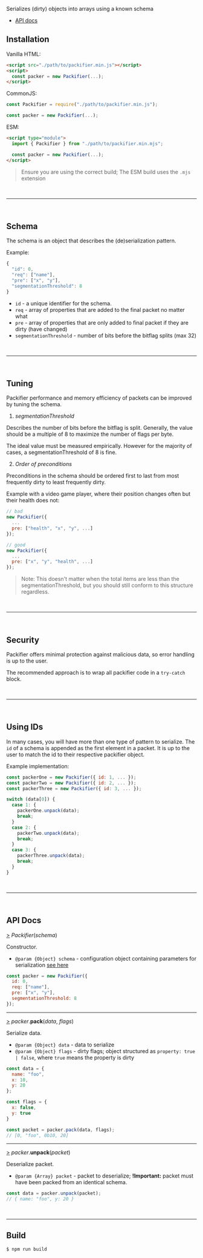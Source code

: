Serializes (dirty) objects into arrays using a known schema

- <a href="#api_docs">API docs</a> 

## Installation

Vanilla HTML:
```html
<script src="./path/to/packifier.min.js"></script>
<script>
  const packer = new Packifier(...);
</script>
```

CommonJS:
```js
const Packifier = require("./path/to/packifier.min.js");

const packer = new Packifier(...);
```

ESM:
```html
<script type="module">
  import { Packifier } from "./path/to/packifier.min.mjs";

  const packer = new Packifier(...);
</script>
```

> Ensure you are using the correct build; The ESM build uses the `.mjs` extension

<br><hr><br>

## Schema <a name="packifier_schema" href="#packifier_schema"></a>

The schema is an object that describes the (de)serialization pattern.

Example:
```js
{
  "id": 0,
  "req": ["name"],
  "pre": ["x", "y"],
  "segmentationThreshold": 8
}
```

- `id` - a unique identifier for the schema.
- `req` - array of properties that are added to the final packet no matter what
-  `pre` - array of properties that are only added to final packet if they are dirty (have changed)
- `segmentationThreshold` - number of bits before the bitflag splits (max 32)

<br><hr><br>

## Tuning

Packifier performance and memory efficiency of packets can be improved by tuning the schema.

1) *segmentationThreshold*

Describes the number of bits before the bitflag is split. Generally, the value should be a multiple of 8 to maximize the number of flags per byte. 

The ideal value must be measured empirically. However for the majority of cases, a segmentationThreshold of 8 is fine.

2) *Order of preconditions*

Preconditions in the schema should be ordered first to last from most frequently dirty to least frequently dirty.

Example with a video game player, where their position changes often but their health does not:

```js
// bad
new Packifier({
  ...
  pre: ["health", "x", "y", ...]
});

// good
new Packifier({
  ...
  pre: ["x", "y", "health", ...]
});
```

> Note: This doesn't matter when the total items are less than the segmentationThreshold, but you should still conform to this structure regardless.

<br><hr><br>

## Security

Packifier offers minimal protection against malicious data, so error handling is up to the user.

The recommended approach is to wrap all packifier code in a `try-catch` block.

<br><hr><br>

## Using IDs

In many cases, you will have more than one type of pattern to serialize. The `id` of a schema is appended as the first element in a packet. It is up to the user to match the id to their respective packifier object.

Example implementation:

```js
const packerOne = new Packifier({ id: 1, ... });
const packerTwo = new Packifier({ id: 2, ... });
const packerThree = new Packifier({ id: 3, ... });
```

```js
switch (data[0]) {
  case 1: {
    packerOne.unpack(data);
    break;
  }
  case 2: {
    packerTwo.unpack(data);
    break;
  }
  case 3: {
    packerThree.unpack(data);
    break;
  }
}
```

<br><hr><br>

## API Docs <a name="api_docs"></a> 

<a name="packifier_constructor" href="#packifier_constructor">></a> *Packifier*(*schema*)

Constructor.

- `@param {Object} schema` - configuration object containing parameters for serialization <a href="#packifier_schema">see here</a>

```js
const packer = new Packifier({
  id: 0,
  req: ["name"],
  pre: ["x", "y"],
  segmentationThreshold: 8
});
```

<hr>

<a name="packifier_pack" href="#packifier_pack">></a> *packer*.**pack**(*data*, *flags*)

Serialize data.

- `@param {Object} data` - data to serialize
- `@param {Object} flags` - dirty flags; object structured as `property: true | false`, where `true` means the property is dirty

```js
const data = {
  name: "foo",
  x: 10,
  y: 20
};

const flags = {
  x: false,
  y: true
}

const packet = packer.pack(data, flags);
// [0, "foo", 0b10, 20]
```

<hr>

<a name="packifier_unpack" href="#packifier_unpack">></a> *packer*.**unpack**(*packet*)

Deserialize packet.

- `@param {Array} packet` - packet to deserialize; **!Important:** packet must have been packed from an identical schema.

```js
const data = packer.unpack(packet);
// { name: "foo", y: 20 }
```

<br><hr>

## Build

```
$ npm run build
```